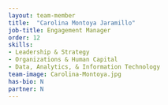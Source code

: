 ```yaml
---
layout: team-member
title:  "Carolina Montoya Jaramillo"
job-title: Engagement Manager
order: 12
skills:
- Leadership & Strategy
- Organizations & Human Capital
- Data, Analytics, & Information Technology
team-image: Carolina-Montoya.jpg
has-bio: N
partner: N
--- 
```

